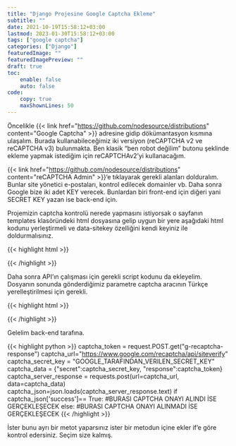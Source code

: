 ```yaml
---
title: "Django Projesine Google Captcha Ekleme"
subtitle: ""
date: 2021-10-19T15:58:12+03:00
lastmod: 2023-01-30T15:58:12+03:00
tags: ["google captcha"]
categories: ["Django"]
featuredImage: ""
featuredImagePreview: ""
draft: true
toc:
    enable: false
    auto: false
code:
    copy: true
    maxShownLines: 50
---
```


Öncelikle {{< link href="https://github.com/nodesource/distributions" content="Google Captcha" >}} adresine gidip dökümantasyon kısmına ulaşalım.
Burada kullanabileceğimiz iki versiyon (reCAPTCHA v2 ve reCAPTCHA v3) bulunmakta.
Ben klasik “ben robot değilim” butonu şeklinde ekleme yapmak istediğim için reCAPTCHAv2’yi kullanacağım.

{{< link href="https://github.com/nodesource/distributions" content="reCAPTCHA Admin" >}}‘e tıklayarak gerekli alanları dolduralım.
Bunlar site yönetici e-postaları, kontrol edilecek domainler vb. Daha sonra Google bize iki adet KEY verecek.
Bunlardan biri front-end için diğeri yani SECRET KEY yazan ise back-end için.

Projemizin captcha kontrolü nerede yapmasını istiyorsak o sayfanın templates klasöründeki html dosyasına gelip uygun bir yere aşağıdaki html kodunu yerleştirmeli ve data-sitekey özelliğini kendi keyiniz ile doldurmalısınız.

{{< highlight html >}}
<div class="g-recaptcha" data-sitekey="GOOGLE_TARAFINDAN_VERILEN_SITE_KEY"></div>
{{< /highlight >}}

Daha sonra API’ın çalışması için gerekli script kodunu da ekleyelim. Dosyanın sonunda gönderdiğimiz parametre captcha aracının Türkçe yerelleştirilmesi için gerekli.

{{< highlight html >}}
<script src="https://www.google.com/recaptcha/api.js?hl=tr"></script>
{{< /highlight >}}

Gelelim back-end tarafına.

{{< highlight python >}}
captcha_token = request.POST.get("g-recaptcha-response")
captcha_url="https://www.google.com/recaptcha/api/siteverify"
captcha_secret_key = "GOOGLE_TARAFINDAN_VERILEN_SECRET_KEY"
captcha_data = {"secret":captcha_secret_key, "response":captcha_token}
captcha_server_response = requests.post(url=captcha_url, data=captcha_data)
captcha_json=json.loads(captcha_server_response.text)
if captcha_json['success']== True:
#BURASI CAPTCHA ONAYI ALINDI İSE GERÇEKLEŞECEK
else:
#BURASI CAPTCHA ONAYI ALINMADI İSE GERÇEKLEŞECEK
{{< /highlight >}}

İster bunu ayrı bir metot yaparsınız ister bir metodun içine ekler if’e göre kontrol edersiniz. Seçim size kalmış.